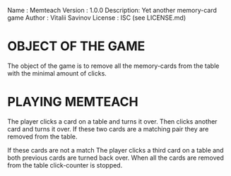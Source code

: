 Name       : Memteach
Version    : 1.0.0
Description: Yet another memory-card game
Author     : Vitalii Savinov
License    : ISC (see LICENSE.md)


OBJECT OF THE GAME
==================
The object of the game is to remove all the memory-cards from the table with the minimal amount of clicks.

PLAYING MEMTEACH
================
The player clicks a card on a table and turns it over. Then clicks another card and turns it over. 
If these two cards are a matching pair they are removed from the table.

If these cards are not a match The player clicks a third card on a table and both previous cards are turned back over.
When all the cards are removed from the table click-counter is stopped.

